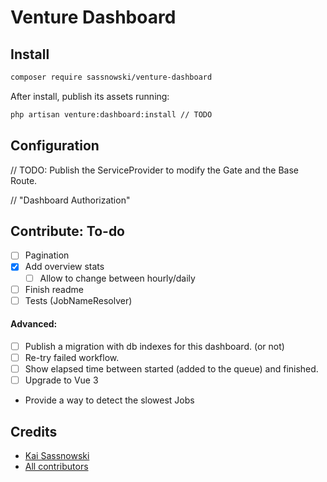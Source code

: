 # Venture Dashboard

## Install

```bash
composer require sassnowski/venture-dashboard
```

After install, publish its assets running:

```bash
php artisan venture:dashboard:install // TODO
```

## Configuration

// TODO: Publish the ServiceProvider to modify the Gate and the Base Route.

// "Dashboard Authorization"

## Contribute: To-do

- [ ] Pagination
- [x] Add overview stats
  - [ ] Allow to change between hourly/daily
- [ ] Finish readme
- [ ] Tests (JobNameResolver)

#### Advanced:
- [ ] Publish a migration with db indexes for this dashboard. (or not)
- [ ] Re-try failed workflow.
- [ ] Show elapsed time between started (added to the queue) and finished.
- [ ] Upgrade to Vue 3

- Provide a way to detect the slowest Jobs

## Credits

- [Kai Sassnowski](https://github.com/ksassnowski)
- [All contributors](https://github.com/ksassnowski/venture/contributors)
